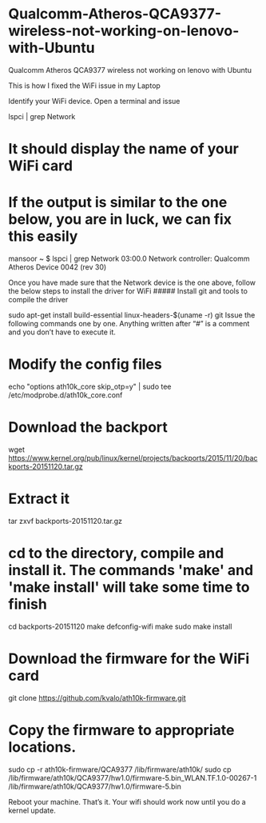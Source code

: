 # Qualcomm-Atheros-QCA9377-wireless-not-working-on-lenovo-with-Ubuntu
Qualcomm Atheros QCA9377 wireless not working on lenovo with Ubuntu

This is how I fixed the WiFi issue in my Laptop

Identify your WiFi device. Open a terminal and issue

lspci  | grep Network
# It should display the name of your WiFi card
# If the output is similar to the one below, you are in luck, we can fix this easily
mansoor ~ $ lspci  | grep Network
03:00.0 Network controller: Qualcomm Atheros Device 0042 (rev 30)

Once you have made sure that the Network device is the one above, follow the below steps to install the driver for WiFi ##### Install git and tools to compile the driver

sudo apt-get install build-essential linux-headers-$(uname -r) git
Issue the following commands one by one. Anything written after “#” is a comment and you don’t have to execute it.

# Modify the config files
echo "options ath10k_core skip_otp=y" | sudo tee /etc/modprobe.d/ath10k_core.conf

# Download the backport
wget https://www.kernel.org/pub/linux/kernel/projects/backports/2015/11/20/backports-20151120.tar.gz

# Extract it
tar zxvf backports-20151120.tar.gz

# cd to the directory, compile and install it. The commands 'make' and 'make install' will take some time to finish
cd backports-20151120
make defconfig-wifi
make
sudo make install

# Download the firmware for the WiFi card
git clone https://github.com/kvalo/ath10k-firmware.git

# Copy the firmware to appropriate locations. 
sudo cp -r ath10k-firmware/QCA9377 /lib/firmware/ath10k/
sudo cp /lib/firmware/ath10k/QCA9377/hw1.0/firmware-5.bin_WLAN.TF.1.0-00267-1 /lib/firmware/ath10k/QCA9377/hw1.0/firmware-5.bin

Reboot your machine. That’s it. Your wifi should work now until you do a kernel update.
